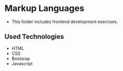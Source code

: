 # Markup Languages
- This folder includes frontend development exercises. 
## Used Technologies
- HTML
- CSS
- Bootsrap
- Javascript

